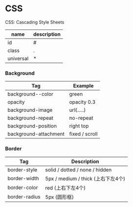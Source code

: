 # CSS

CSS: Cascading Style Sheets

| name      | description |
| --------- | ----------- |
| id        | #           |
| class     | .           |
| universal | *           |


### Background

| Tag                   | Example        |
| --------------------- | -------------- |
| background--color     | green          |
| opacity               | opacity 0.3    |
| background-image      | url(.....)     |
| background-repeat     | no-repeat      |
| background-position   | right top      |
| background-attachment | fixed / scroll |

### Border

| Tag           | Description                        |
| ------------- | ---------------------------------- |
| border-style  | solid / dotted / none / hidden     |
| border-width  | 5px / medium / thick (上右下左4个) |
| border-color  | red (上右下左4个)                  |
| border-radius | 5px (圆形框)                       |




